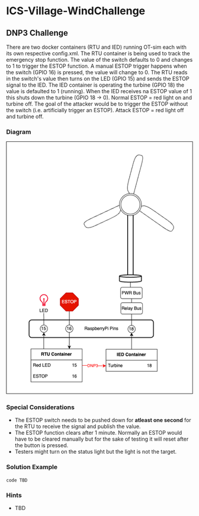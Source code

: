 # ICS-Village-WindChallenge

## DNP3 Challenge 
There are two docker containers (RTU and IED) running OT-sim each with its own respective config.xml. 
The RTU container is being used to track the emergency stop function. The value of the switch defaults to 0 and changes to 1 to trigger the ESTOP function. 
A manual ESTOP trigger happens when the switch (GPIO 16) is pressed, the value will change to 0. The RTU reads in the switch's value then turns on the LED (GPIO 15) and sends the ESTOP signal to the IED. 
The IED container is operating the turbine (GPIO 18) the value is defaulted to 1 (running). When the IED receives na ESTOP value of 1 this shuts down the turbine (GPIO 18 -> 0). 
Normal ESTOP = red light on and turbine off. 
The goal of the attacker would be to trigger the ESTOP without the switch (i.e. artificially trigger an ESTOP). 
Attack ESTOP = red light off and turbine off. 

### Diagram 
![DNP3 Challenge Overview](./dnp3.png)

### Special Considerations 
* The ESTOP switch needs to be pushed down for **atleast one second** for the RTU to receive the signal and publish the value. 
* The ESTOP function clears after 1 minute. Normally an ESTOP would have to be cleared manually but for the sake of testing it will reset after the button is pressed.
* Testers might turn on the status light but the light is not the target.

### Solution Example 
```
code TBD
```

### Hints
*  TBD
